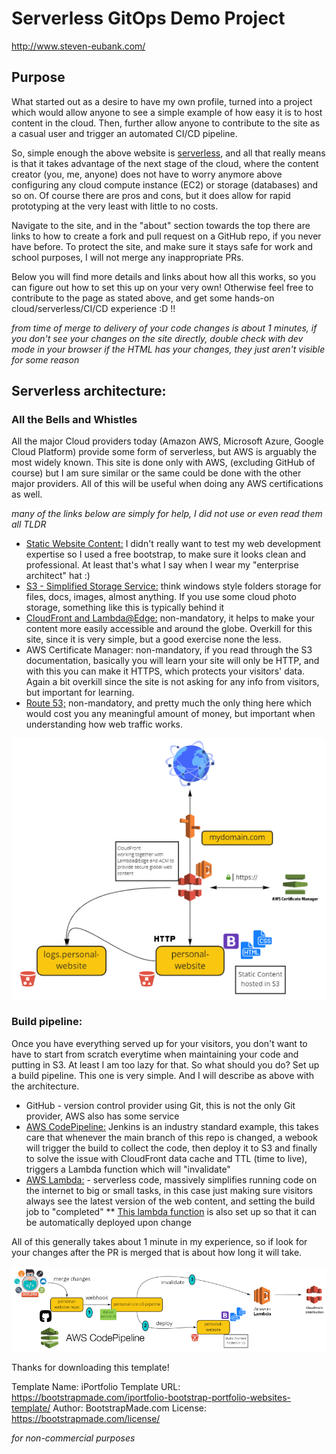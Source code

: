 # Serverless GitOps Demo Project

http://www.steven-eubank.com/

## Purpose

What started out as a desire to have my own profile, turned into a project which would allow anyone to see a simple example of how easy it is to host content in the cloud. Then, further allow anyone to contribute to the site as a casual user and trigger an automated CI/CD pipeline.

So, simple enough the above website is [serverless](https://en.wikipedia.org/wiki/Serverless_computing), and all that really means is that it takes advantage of the next stage of the cloud, where the content creator (you, me, anyone) does not have to worry anymore above configuring any cloud compute instance (EC2) or storage (databases) and so on. Of course there are pros and cons, but it does allow for rapid prototyping at the very least with little to no costs.

Navigate to the site, and in the "about" section towards the top there are links to how to create a fork and pull request on a GitHub repo, if you never have before. To protect the site, and make sure it stays safe for work and school purposes, I will not merge any inappropriate PRs.

Below you will find more details and links about how all this works, so you can figure out how to set this up on your very own! Otherwise feel free to contribute to the page as stated above, and get some hands-on cloud/serverless/CI/CD experience :D !!

*from time of merge to delivery of your code changes is about 1 minutes, if you don't see your changes on the site directly, double check with dev mode in your browser if the HTML has your changes, they just aren't visible for some reason*

## Serverless architecture:

### All the Bells and Whistles

All the major Cloud providers today (Amazon AWS, Microsoft Azure, Google Cloud Platform) provide some form of serverless, but AWS is arguably the most widely known. This site is done only with AWS, (excluding GitHub of course) but I am sure similar or the same could be done with the other major providers. All of this will be useful when doing any AWS certifications as well.

*many of the links below are simply for help, I did not use or even read them all TLDR*

* [Static Website Content:](https://bootstrapmade.com/) I didn't really want to test my web development expertise so I used a free bootstrap, to make sure it looks clean and professional. At least that's what I say when I wear my "enterprise architect" hat :)
* [S3 - Simplified Storage Service:](https://docs.aws.amazon.com/AmazonS3/latest/user-guide/static-website-hosting.html) think windows style folders storage for files, docs, images, almost anything. If you use some cloud photo storage, something like this is typically behind it
* [CloudFront and Lambda@Edge:](https://aws.amazon.com/premiumsupport/knowledge-center/cloudfront-serve-static-website/) non-mandatory, it helps to make your content more easily accessible and around the globe. Overkill for this site, since it is very simple, but a good exercise none the less.
* AWS Certificate Manager: non-mandatory, if you read through the S3 documentation, basically you will learn your site will only be HTTP, and with this you can make it HTTPS, which protects your visitors' data. Again a bit overkill since the site is not asking for any info from visitors, but important for learning.
* [Route 53;](https://docs.aws.amazon.com/AmazonS3/latest/dev/website-hosting-custom-domain-walkthrough.html) non-mandatory, and pretty much the only thing here which would cost you any meaningful amount of money, but important when understanding how web traffic works.

![alt text](https://github.com/smeubank/personal-website/blob/master/assets/img/serverless-architecture-b.PNG?raw=true)

### Build pipeline:

Once you have everything served up for your visitors, you don't want to have to start from scratch everytime when maintaining your code and putting in S3. At least I am too lazy for that. So what should you do? Set up a build pipeline. This one is very simple. And I will describe as above with the architecture.

* GitHub - version control provider using Git, this is not the only Git provider, AWS also has some service
* [AWS CodePipeline:](https://docs.aws.amazon.com/codepipeline/latest/userguide/tutorials-s3deploy.html) Jenkins is an industry standard example, this takes care that whenever the main branch of this repo is changed, a webook will trigger the build to collect the code, then deploy it to S3 and finally to solve the issue with CloudFront data cache and TTL (time to live), triggers a Lambda function which will "invalidate"
* [AWS Lambda:](https://medium.com/@yagonobre/automatically-invalidate-cloudfront-cache-for-site-hosted-on-s3-3c7818099868) - serverless code, massively simplifies running code on the internet to big or small tasks, in this case just making sure visitors always see the latest version of the web content, and setting the build job to "completed"
** [This lambda function](https://github.com/smeubank/invalidate-cache-lambda) is also set up so that it can be automatically deployed upon change

All of this generally takes about 1 minute in my experience, so if look for your changes after the PR is merged that is about how long it will take.

![alt text](https://github.com/smeubank/personal-website/blob/master/assets/img/serverless-site-build-pipeline-b.PNG?raw=true)

Thanks for downloading this template!

Template Name: iPortfolio
Template URL: https://bootstrapmade.com/iportfolio-bootstrap-portfolio-websites-template/
Author: BootstrapMade.com
License: https://bootstrapmade.com/license/


*for non-commercial purposes*
